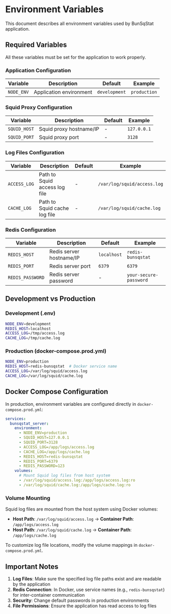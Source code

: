 # Environment Variables

This document describes all environment variables used by BunSqStat application.

## Required Variables

All these variables must be set for the application to work properly.

### Application Configuration

| Variable | Description | Default | Example |
|----------|-------------|---------|---------|
| `NODE_ENV` | Application environment | `development` | `production` |

### Squid Proxy Configuration

| Variable | Description | Default | Example |
|----------|-------------|---------|---------|
| `SQUID_HOST` | Squid proxy hostname/IP | - | `127.0.0.1` |
| `SQUID_PORT` | Squid proxy port | - | `3128` |

### Log Files Configuration

| Variable | Description | Default | Example |
|----------|-------------|---------|---------|
| `ACCESS_LOG` | Path to Squid access log file | - | `/var/log/squid/access.log` |
| `CACHE_LOG` | Path to Squid cache log file | - | `/var/log/squid/cache.log` |

### Redis Configuration

| Variable | Description | Default | Example |
|----------|-------------|---------|---------|
| `REDIS_HOST` | Redis server hostname/IP | `localhost` | `redis-bunsqstat` |
| `REDIS_PORT` | Redis server port | `6379` | `6379` |
| `REDIS_PASSWORD` | Redis server password | - | `your-secure-password` |

## Development vs Production

### Development (.env)
```bash
NODE_ENV=development
REDIS_HOST=localhost
ACCESS_LOG=/tmp/access.log
CACHE_LOG=/tmp/cache.log
```

### Production (docker-compose.prod.yml)
```bash
NODE_ENV=production
REDIS_HOST=redis-bunsqstat  # Docker service name
ACCESS_LOG=/var/log/squid/access.log
CACHE_LOG=/var/log/squid/cache.log
```

## Docker Compose Configuration

In production, environment variables are configured directly in `docker-compose.prod.yml`:

```yaml
services:
  bunsqstat_server:
    environment:
      - NODE_ENV=production
      - SQUID_HOST=127.0.0.1
      - SQUID_PORT=3128
      - ACCESS_LOG=/app/logs/access.log
      - CACHE_LOG=/app/logs/cache.log
      - REDIS_HOST=redis-bunsqstat
      - REDIS_PORT=6379
      - REDIS_PASSWORD=123
    volumes:
      # Mount Squid log files from host system
      - /var/log/squid/access.log:/app/logs/access.log:ro
      - /var/log/squid/cache.log:/app/logs/cache.log:ro
```

### Volume Mounting

Squid log files are mounted from the host system using Docker volumes:

- **Host Path**: `/var/log/squid/access.log` → **Container Path**: `/app/logs/access.log`
- **Host Path**: `/var/log/squid/cache.log` → **Container Path**: `/app/logs/cache.log`

To customize log file locations, modify the volume mappings in `docker-compose.prod.yml`.

## Important Notes

1. **Log Files**: Make sure the specified log file paths exist and are readable by the application
2. **Redis Connection**: In Docker, use service names (e.g., `redis-bunsqstat`) for inter-container communication
3. **Security**: Change default passwords in production environments
4. **File Permissions**: Ensure the application has read access to log files
